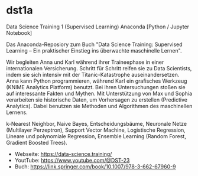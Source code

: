 # dst1a
Data Science Training 1 (Supervised Learning) Anaconda [Python / Jupyter Notebook]

Das Anaconda-Reposiory zum Buch "Data Science Training: Supervised Learning – Ein praktischer Einstieg ins überwachte maschinelle Lernen".

Wir begleiten Anna und Karl während ihrer Traineephase in einer internationalen Versicherung. Schritt für Schritt reifen sie zu Data Scientists, indem sie sich intensiv mit der Titanic-Katastrophe auseinandersetzen. Anna kann Python programmieren, während Karl ein grafisches Werkzeug (KNIME Analytics Platform) benutzt. Bei ihren Untersuchungen stoßen sie auf interessante Fakten und Mythen. Mit Unterstützung von Max und Sophia verarbeiten sie historische Daten, um Vorhersagen zu erstellen (Predictive Analytics). Dabei benutzen sie Methoden und Algorithmen des maschinellen Lernens.

k-Nearest Neighbor, Naive Bayes, Entscheidungsbäume, Neuronale Netze (Multilayer Perzeptron), Support Vector Machine, Logistische Regression, Lineare und polynomiale Regression, Ensemble Learning (Random Forest, Gradient Boosted Trees).

* Webseite: https://data-science.training/
* YoutTube: https://www.youtube.com/@DST-23
* Buch: https://link.springer.com/book/10.1007/978-3-662-67960-9
